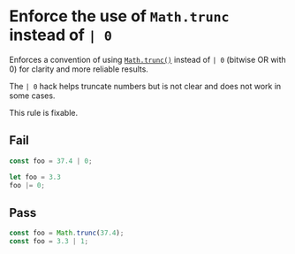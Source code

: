 # Enforce the use of `Math.trunc` instead of `| 0`

Enforces a convention of using [`Math.trunc()`](https://developer.mozilla.org/en-US/docs/Web/JavaScript/Reference/Global_Objects/Math/trunc) instead of `| 0` (bitwise OR with 0) for clarity and more reliable results.

The `| 0` hack helps truncate numbers but is not clear and does not work in some cases.

This rule is fixable.

## Fail

```js
const foo = 37.4 | 0;

let foo = 3.3
foo |= 0;
```

## Pass

```js
const foo = Math.trunc(37.4);
const foo = 3.3 | 1;
```
